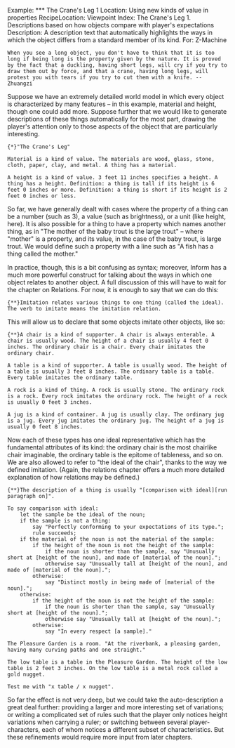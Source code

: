 Example: *** The Crane's Leg 1
Location: Using new kinds of value in properties
RecipeLocation: Viewpoint
Index: The Crane's Leg 1. Descriptions based on how objects compare with player's expectations
Description: A description text that automatically highlights the ways in which the object differs from a standard member of its kind.
For: Z-Machine

  

``` inform7
When you see a long object, you don't have to think that it is too long if being long is the property given by the nature. It is proved by the fact that a duckling, having short legs, will cry if you try to draw them out by force, and that a crane, having long legs, will protest you with tears if you try to cut them with a knife. -- Zhuangzi
```

  
Suppose we have an extremely detailed world model in which every object is characterized by many features – in this example, material and height, though one could add more. Suppose further that we would like to generate descriptions of these things automatically for the most part, drawing the player's attention only to those aspects of the object that are particularly interesting.

  

``` inform7
{*}"The Crane's Leg"

Material is a kind of value. The materials are wood, glass, stone, cloth, paper, clay, and metal. A thing has a material.

A height is a kind of value. 3 feet 11 inches specifies a height. A thing has a height. Definition: a thing is tall if its height is 6 feet 0 inches or more. Definition: a thing is short if its height is 2 feet 0 inches or less.
```

  
So far, we have generally dealt with cases where the property of a thing can be a number (such as 3), a value (such as brightness), or a unit (like height, here). It is also possible for a thing to have a property which names another thing, as in "The mother of the baby trout is the large trout" – where "mother" is a property, and its value, in the case of the baby trout, is large trout. We would define such a property with a line such as "A fish has a thing called the mother."

  
In practice, though, this is a bit confusing as syntax; moreover, Inform has a much more powerful construct for talking about the ways in which one object relates to another object. A full discussion of this will have to wait for the chapter on Relations. For now, it is enough to say that we can do this:

  

``` inform7
{**}Imitation relates various things to one thing (called the ideal). The verb to imitate means the imitation relation.
```

  
This will allow us to declare that some objects imitate other objects, like so:

  

``` inform7
{**}A chair is a kind of supporter. A chair is always enterable. A chair is usually wood. The height of a chair is usually 4 feet 0 inches. The ordinary chair is a chair. Every chair imitates the ordinary chair.

A table is a kind of supporter. A table is usually wood. The height of a table is usually 3 feet 8 inches. The ordinary table is a table. Every table imitates the ordinary table.

A rock is a kind of thing. A rock is usually stone. The ordinary rock is a rock. Every rock imitates the ordinary rock. The height of a rock is usually 0 feet 3 inches.

A jug is a kind of container. A jug is usually clay. The ordinary jug is a jug. Every jug imitates the ordinary jug. The height of a jug is usually 0 feet 8 inches.
```

  
Now each of these types has one ideal representative which has the fundamental attributes of its kind: the ordinary chair is the most chairlike chair imaginable, the ordinary table is the epitome of tableness, and so on. We are also allowed to refer to "the ideal of the chair", thanks to the way we defined imitation. (Again, the relations chapter offers a much more detailed explanation of how relations may be defined.)

  

``` inform7
{**}The description of a thing is usually "[comparison with ideal][run paragraph on]".

To say comparison with ideal:
	let the sample be the ideal of the noun;
	if the sample is not a thing:
		say "Perfectly conforming to your expectations of its type.";
		rule succeeds;
	if the material of the noun is not the material of the sample:
		if the height of the noun is not the height of the sample:
			if the noun is shorter than the sample, say "Unusually short at [height of the noun], and made of [material of the noun].";
			otherwise say "Unusually tall at [height of the noun], and made of [material of the noun].";
		otherwise:
			say "Distinct mostly in being made of [material of the noun].";
	otherwise:
		if the height of the noun is not the height of the sample:
			if the noun is shorter than the sample, say "Unusually short at [height of the noun].";
			otherwise say "Unusually tall at [height of the noun].";
		otherwise:
			say "In every respect [a sample]."

The Pleasure Garden is a room. "At the riverbank, a pleasing garden, having many curving paths and one straight."

The low table is a table in the Pleasure Garden. The height of the low table is 2 feet 3 inches. On the low table is a metal rock called a gold nugget.

Test me with "x table / x nugget".
```

  
So far the effect is not very deep, but we could take the auto-description a great deal further: providing a larger and more interesting set of variations; or writing a complicated set of rules such that the player only notices height variations when carrying a ruler; or switching between several player-characters, each of whom notices a different subset of characteristics. But these refinements would require more input from later chapters.

